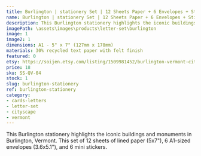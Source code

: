 ```yaml
---
title: Burlington | stationery Set | 12 Sheets Paper + 6 Envelopes + Stickers
name: Burlington | stationery Set | 12 Sheets Paper + 6 Envelopes + Stickers
description: This Burlington stationery highlights the iconic buildings and monuments in Burlington, Vermont. This set of 12 sheets of lined paper (5x7"), 6 A1-sized envelopes (3.6x5.1"), and 6 mini stickers. 
imagePath: \assets\images\products\letter-set\burlington
image: 1
image2: 1
dimensions: A1 - 5" x 7" (127mm x 178mm)
materials: 30% recycled text paper with felt finish
featured: 0
etsy: https://soijen.etsy.com/listing/1509981452/burlington-vermont-cityscape-stationery?utm_source=Copy&utm_medium=ListingManager&utm_campaign=Share&utm_term=so.lmsm&share_time=1695259139752
price: 18
sku: SS-QV-04
stock: 1
slug: burlington-stationery
ref: burlington-stationery
category:
- cards-letters
- letter-set
- cityscape
- vermont
---
```

This Burlington stationery highlights the iconic buildings and monuments in Burlington, Vermont. This set of 12 sheets of lined paper (5x7"), 6 A1-sized envelopes (3.6x5.1"), and 6 mini stickers. 

